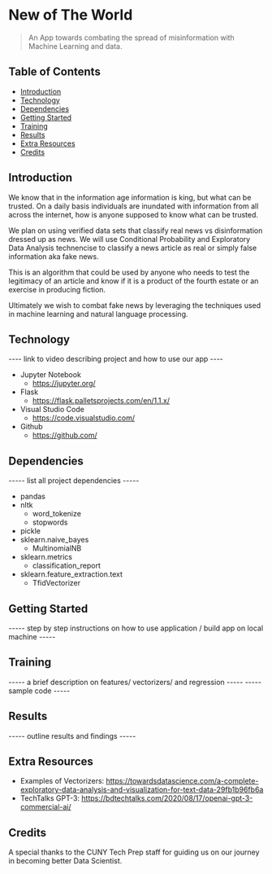 # New of The World
> An App towards combating the spread of misinformation with Machine Learning and data.

## Table of Contents
* [Introduction](#Introduction)
* [Technology](#Technology)
* [Dependencies](#Dependencies)
* [Getting Started](#Getting-started)
* [Training](#Training)
* [Results](#Training)
* [Extra Resources](#Extra-Resources)
* [Credits](#Credits)

## Introduction

We know that in the information age information is king, but what can be trusted. On a daily basis individuals are inundated with information from all across the internet, how is anyone supposed to know what can be trusted.   

We plan on using verified data sets that classify real news vs disinformation dressed up as news. We will use Conditional Probability and Exploratory Data Analysis technencise to classify a news article as real or simply false information aka fake news. 

This is an algorithm that could be used by anyone who needs to test the legitimacy of an article and know if it is a product of the fourth estate or an exercise in producing fiction. 

Ultimately we wish to combat fake news by leveraging the techniques used in machine learning and natural language processing. 

## Technology 
---- link to video describing project and how to use our app ---- 
* Jupyter Notebook
  * https://jupyter.org/
* Flask
  * https://flask.palletsprojects.com/en/1.1.x/
* Visual Studio Code
  * https://code.visualstudio.com/
* Github
  * https://github.com/

## Dependencies
 ----- list all project dependencies -----

* pandas
* nltk
  * word_tokenize
  * stopwords
* pickle
* sklearn.naive_bayes
  * MultinomialNB
* sklearn.metrics
  * classification_report
* sklearn.feature_extraction.text
  * TfidVectorizer

## Getting Started
----- step by step instructions on how to use application / build app on local machine -----

## Training
----- a brief description on features/ vectorizers/ and regression -----
----- sample code -----

## Results 
----- outline results and findings ----- 

## Extra Resources
* Examples of Vectorizers: https://towardsdatascience.com/a-complete-exploratory-data-analysis-and-visualization-for-text-data-29fb1b96fb6a
* TechTalks GPT-3: https://bdtechtalks.com/2020/08/17/openai-gpt-3-commercial-ai/

## Credits
A special thanks to the CUNY Tech Prep staff for guiding us on our journey in becoming better Data Scientist.

